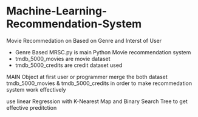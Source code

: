 # Machine-Learning-Recommendation-System
Movie Recommedation on Based on Genre and Interst of User
- Genre Based  MRSC.py is main Python Movie recommendation system
- tmdb_5000_movies are movie dataset
- tmdb_5000_credits are credit dataset used

MAIN Object at first user or programmer merge the both dataset tmdb_5000_movies & tmdb_5000_credits in order to make recommedation system work effectively

use linear Regression with K-Nearest Map and Binary Search Tree to get effective preditction
